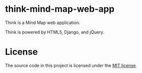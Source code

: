 think-mind-map-web-app
======================

Think is a Mind Map web application.

Think is powered by HTML5, Django, and jQuery.

# License
The source code in this project is licensed under the [MIT license](http://opensource.org/licenses/mit-license.php).
